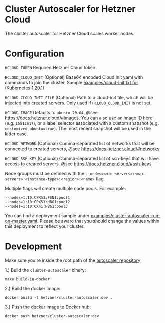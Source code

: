 # Cluster Autoscaler for Hetzner Cloud

The cluster autoscaler for Hetzner Cloud scales worker nodes.

# Configuration

`HCLOUD_TOKEN` Required Hetzner Cloud token.

`HCLOUD_CLOUD_INIT` (Optional) Base64 encoded Cloud Init yaml with commands to join the cluster, Sample [examples/cloud-init.txt for (Kubernetes 1.20.1)](examples/cloud-init.txt)

`HCLOUD_CLOUD_INIT_FILE` (Optional) Path to a cloud-init file, which will be injected into created servers. Only used if `HCLOUD_CLOUD_INIT` is not set.

`HCLOUD_IMAGE` Defaults to `ubuntu-20.04`, @see https://docs.hetzner.cloud/#images. You can also use an image ID here (e.g. `15512617`), or a label selector associated with a custom snapshot (e.g. `customized_ubuntu=true`). The most recent snapshot will be used in the latter case.

`HCLOUD_NETWORK` (Optional) Comma-separated list of networks that will be connected to created servers, @see https://docs.hetzner.cloud/#networks

`HCLOUD_SSH_KEY` (Optional) Comma-separated list of ssh-keys that will have access to created servers, @see https://docs.hetzner.cloud/#ssh-keys

Node groups must be defined with the `--nodes=<min-servers>:<max-servers>:<instance-type>:<region>:<name>` flag.

Multiple flags will create multiple node pools. For example:
```
--nodes=1:10:CPX51:FSN1:pool1
--nodes=1:10:CPX51:NBG1:pool2
--nodes=1:10:CX41:NBG1:pool3
```

You can find a deployment sample under [examples/cluster-autoscaler-run-on-master.yaml](examples/cluster-autoscaler-run-on-master.yaml). Please be aware that you should change the values within this deployment to reflect your cluster.

# Development

Make sure you're inside the root path of the [autoscaler
repository](https://github.com/kubernetes/autoscaler)

1.) Build the `cluster-autoscaler` binary:


```
make build-in-docker
```

2.) Build the docker image:

```
docker build -t hetzner/cluster-autoscaler:dev .
```


3.) Push the docker image to Docker hub:

```
docker push hetzner/cluster-autoscaler:dev
```
